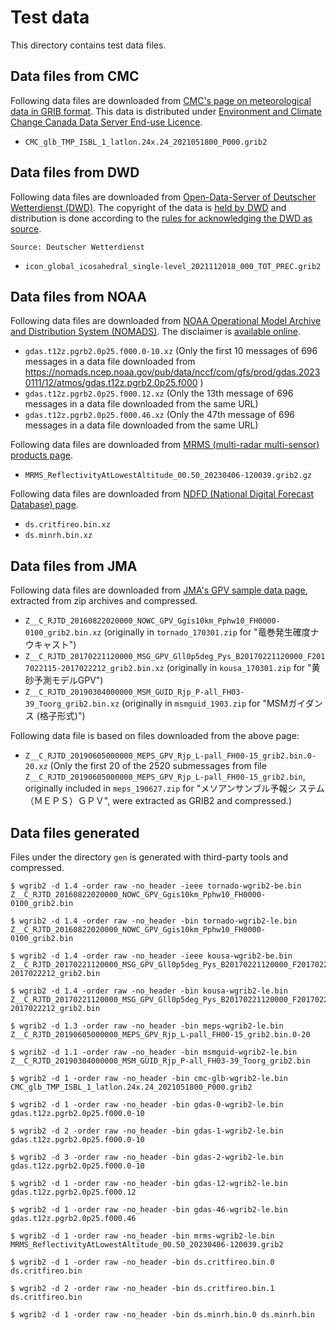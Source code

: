 # Test data

This directory contains test data files.

## Data files from CMC

Following data files are downloaded from [CMC's page on meteorological data in
GRIB format](https://weather.gc.ca/grib/index_e.html).
This data is distributed under [Environment and Climate Change Canada Data Server End-use
Licence](https://dd.weather.gc.ca/doc/LICENCE_GENERAL.txt).

* `CMC_glb_TMP_ISBL_1_latlon.24x.24_2021051800_P000.grib2`

## Data files from DWD

Following data files are downloaded from [Open-Data-Server of Deutscher Wetterdienst (DWD)](https://opendata.dwd.de/).
The copyright of the data is [held by DWD](https://www.dwd.de/EN/service/copyright/copyright_artikel.html) and distribution is done according to the [rules for acknowledging the DWD as source](https://www.dwd.de/EN/service/copyright/templates_dwd_as_source.html).

```
Source: Deutscher Wetterdienst
```

- `icon_global_icosahedral_single-level_2021112018_000_TOT_PREC.grib2`

## Data files from NOAA

Following data files are downloaded from [NOAA Operational Model Archive and Distribution System (NOMADS)](https://nomads.ncep.noaa.gov/).
The disclaimer is [available online](https://www.weather.gov/disclaimer).

- `gdas.t12z.pgrb2.0p25.f000.0-10.xz`
  (Only the first 10 messages of 696 messages in a data file downloaded from
  https://nomads.ncep.noaa.gov/pub/data/nccf/com/gfs/prod/gdas.20230111/12/atmos/gdas.t12z.pgrb2.0p25.f000 )
- `gdas.t12z.pgrb2.0p25.f000.12.xz`
  (Only the 13th message of 696 messages in a data file downloaded from the same URL)
- `gdas.t12z.pgrb2.0p25.f000.46.xz`
  (Only the 47th message of 696 messages in a data file downloaded from the same URL)

Following data files are downloaded from [MRMS (multi-radar multi-sensor) products page](https://mrms.ncep.noaa.gov/data/).

- `MRMS_ReflectivityAtLowestAltitude_00.50_20230406-120039.grib2.gz`

Following data files are downloaded from [NDFD (National Digital Forecast Database) page](https://www.ncei.noaa.gov/products/weather-climate-models/national-digital-forecast-database).

- `ds.critfireo.bin.xz`
- `ds.minrh.bin.xz`

## Data files from JMA

Following data files are downloaded from [JMA's GPV sample data
page](https://www.data.jma.go.jp/developer/gpv_sample.html), extracted
from zip archives and compressed.

* `Z__C_RJTD_20160822020000_NOWC_GPV_Ggis10km_Pphw10_FH0000-0100_grib2.bin.xz`
  (originally in `tornado_170301.zip` for "竜巻発生確度ナウキャスト")
* `Z__C_RJTD_20170221120000_MSG_GPV_Gll0p5deg_Pys_B20170221120000_F2017022115-2017022212_grib2.bin.xz`
  (originally in `kousa_170301.zip` for "黄砂予測モデルGPV")
* `Z__C_RJTD_20190304000000_MSM_GUID_Rjp_P-all_FH03-39_Toorg_grib2.bin.xz`
  (originally in `msmguid_1903.zip` for "MSMガイダンス (格子形式)")

Following data file is based on files downloaded from the above page:

* `Z__C_RJTD_20190605000000_MEPS_GPV_Rjp_L-pall_FH00-15_grib2.bin.0-20.xz`
  (Only the first 20 of the 2520 submessages from file
  `Z__C_RJTD_20190605000000_MEPS_GPV_Rjp_L-pall_FH00-15_grib2.bin`,
  originally included in `meps_190627.zip` for "メソアンサンブル予報シ
  ステム（ＭＥＰＳ）ＧＰＶ", were extracted as GRIB2 and compressed.)

## Data files generated

Files under the directory `gen` is generated with third-party tools
and compressed.

```
$ wgrib2 -d 1.4 -order raw -no_header -ieee tornado-wgrib2-be.bin Z__C_RJTD_20160822020000_NOWC_GPV_Ggis10km_Pphw10_FH0000-0100_grib2.bin

$ wgrib2 -d 1.4 -order raw -no_header -bin tornado-wgrib2-le.bin Z__C_RJTD_20160822020000_NOWC_GPV_Ggis10km_Pphw10_FH0000-0100_grib2.bin

$ wgrib2 -d 1.4 -order raw -no_header -ieee kousa-wgrib2-be.bin Z__C_RJTD_20170221120000_MSG_GPV_Gll0p5deg_Pys_B20170221120000_F2017022115-2017022212_grib2.bin

$ wgrib2 -d 1.4 -order raw -no_header -bin kousa-wgrib2-le.bin Z__C_RJTD_20170221120000_MSG_GPV_Gll0p5deg_Pys_B20170221120000_F2017022115-2017022212_grib2.bin

$ wgrib2 -d 1.3 -order raw -no_header -bin meps-wgrib2-le.bin Z__C_RJTD_20190605000000_MEPS_GPV_Rjp_L-pall_FH00-15_grib2.bin.0-20

$ wgrib2 -d 1.1 -order raw -no_header -bin msmguid-wgrib2-le.bin Z__C_RJTD_20190304000000_MSM_GUID_Rjp_P-all_FH03-39_Toorg_grib2.bin

$ wgrib2 -d 1 -order raw -no_header -bin cmc-glb-wgrib2-le.bin CMC_glb_TMP_ISBL_1_latlon.24x.24_2021051800_P000.grib2

$ wgrib2 -d 1 -order raw -no_header -bin gdas-0-wgrib2-le.bin gdas.t12z.pgrb2.0p25.f000.0-10

$ wgrib2 -d 2 -order raw -no_header -bin gdas-1-wgrib2-le.bin gdas.t12z.pgrb2.0p25.f000.0-10

$ wgrib2 -d 3 -order raw -no_header -bin gdas-2-wgrib2-le.bin gdas.t12z.pgrb2.0p25.f000.0-10

$ wgrib2 -d 1 -order raw -no_header -bin gdas-12-wgrib2-le.bin gdas.t12z.pgrb2.0p25.f000.12

$ wgrib2 -d 1 -order raw -no_header -bin gdas-46-wgrib2-le.bin gdas.t12z.pgrb2.0p25.f000.46

$ wgrib2 -d 1 -order raw -no_header -bin mrms-wgrib2-le.bin MRMS_ReflectivityAtLowestAltitude_00.50_20230406-120039.grib2

$ wgrib2 -d 1 -order raw -no_header -bin ds.critfireo.bin.0 ds.critfireo.bin

$ wgrib2 -d 2 -order raw -no_header -bin ds.critfireo.bin.1 ds.critfireo.bin

$ wgrib2 -d 1 -order raw -no_header -bin ds.minrh.bin.0 ds.minrh.bin
```

